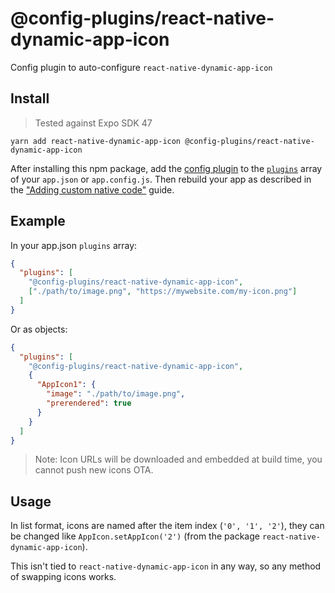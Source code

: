 # @config-plugins/react-native-dynamic-app-icon

Config plugin to auto-configure `react-native-dynamic-app-icon`

## Install

> Tested against Expo SDK 47

```
yarn add react-native-dynamic-app-icon @config-plugins/react-native-dynamic-app-icon
```

After installing this npm package, add the [config plugin](https://docs.expo.io/guides/config-plugins/) to the [`plugins`](https://docs.expo.io/versions/latest/config/app/#plugins) array of your `app.json` or `app.config.js`. Then rebuild your app as described in the ["Adding custom native code"](https://docs.expo.io/workflow/customizing/) guide.

## Example

In your app.json `plugins` array:

```json
{
  "plugins": [
    "@config-plugins/react-native-dynamic-app-icon",
    ["./path/to/image.png", "https://mywebsite.com/my-icon.png"]
  ]
}
```

Or as objects:

```json
{
  "plugins": [
    "@config-plugins/react-native-dynamic-app-icon",
    {
      "AppIcon1": {
        "image": "./path/to/image.png",
        "prerendered": true
      }
    }
  ]
}
```

> Note: Icon URLs will be downloaded and embedded at build time, you cannot push new icons OTA.

## Usage

In list format, icons are named after the item index (`'0', '1', '2'`), they can be changed like `AppIcon.setAppIcon('2')` (from the package `react-native-dynamic-app-icon`).

This isn't tied to `react-native-dynamic-app-icon` in any way, so any method of swapping icons works.

<!-- Android support: https://github.com/myinnos/AppIconNameChanger -->
